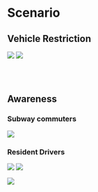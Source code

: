 # Scenario
## Vehicle Restriction

![](https://i.imgur.com/Jbwz2jw.png)
![](https://i.imgur.com/kc8QYmp.png)

<br><br>

## Awareness
### Subway commuters

![](https://i.imgur.com/afBVJas.png)

### Resident Drivers
![](https://i.imgur.com/yH4SE62.png)
![](https://i.imgur.com/aakBFcq.png)

![](https://i.imgur.com/DxLPCxy.png)

<!--
## Health Distribution

In terms of health distribution, subway commuters experienced a sudden health decline between January 16th and 30th, and maintained until the end of the simulation. The great decline was due to the elevation of PM<sub>10</sub> that exceeded 100µg/m<sup>3</sup> about 2-3 days that did not happen in early January. The density of the curve varies can be seen by dates, but in fact varies by whether the agents are outdoors when PM<sub>10</sub> exceeds 100µg/m<sup>3</sup>. For example, the agents health on February 26th and March 12th is distributed across 0-110. 

![HC_Employees](https://i.imgur.com/j9FXvrb.png)

![HC_Drivers](https://i.imgur.com/aQdJcnE.png)
-->


<br><br>

